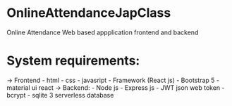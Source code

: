 # OnlineAttendanceJapClass
Online Attendance Web based appplication frontend and backend

# System requirements:
  -> Frontend
    - html
    - css
    - javasript
    - Framework (React js)
    - Bootstrap 5
    - material ui react
  -> Backend:
    - Node js
    - Express js
    - JWT json web token
    - bcrypt
    - sqlite 3 serverless database
    
    
